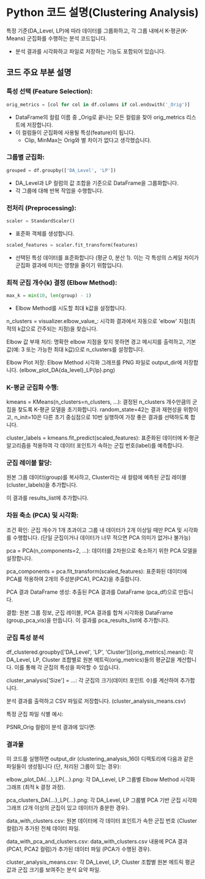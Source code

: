 # Python 코드 설명(Clustering Analysis)
특정 기준(DA_Level, LP)에 따라 데이터를 그룹화하고, 각 그룹 내에서 K-평균(K-Means) 군집화를 수행하는 분석 코드입니다. 
* 분석 결과를 시각화하고 파일로 저장하는 기능도 포함되어 있습니다.

## 코드 주요 부분 설명

### 특성 선택 (Feature Selection):

``` python 
orig_metrics = [col for col in df.columns if col.endswith('_Orig')]
```
* DataFrame의 컬럼 이름 중 _Orig로 끝나는 모든 컬럼을 찾아 orig_metrics 리스트에 저장합니다.
* 이 컬럼들이 군집화에 사용될 특성(feature)이 됩니다.
  * Clip, MinMax는 Orig와 별 차이가 없다고 생각했습니다.

### 그룹별 군집화:

``` python
grouped = df.groupby(['DA_Level', 'LP'])
```
* DA_Level과 LP 컬럼의 값 조합을 기준으로 DataFrame을 그룹화합니다.
* 각 그룹에 대해 반복 작업을 수행합니다.

### 전처리 (Preprocessing):
``` python 
scaler = StandardScaler()
```
* 표준화 객체를 생성합니다.

``` python 
scaled_features = scaler.fit_transform(features)
```
* 선택된 특성 데이터를 표준화합니다 (평균 0, 분산 1). 이는 각 특성의 스케일 차이가 군집화 결과에 미치는 영향을 줄이기 위함입니다.


### 최적 군집 개수(k) 결정 (Elbow Method):
``` python
max_k = min(10, len(group) - 1)
```
* Elbow Method를 시도할 최대 k값을 설정합니다.


n_clusters = visualizer.elbow_value_: 시각화 결과에서 자동으로 'elbow' 지점(최적의 k값으로 간주되는 지점)을 찾습니다.

Elbow 값 부재 처리: 명확한 elbow 지점을 찾지 못하면 경고 메시지를 출력하고, 기본값(예: 3 또는 가능한 최대 k값)으로 n_clusters를 설정합니다.

Elbow Plot 저장: Elbow Method 시각화 그래프를 PNG 파일로 output_dir에 저장합니다. (elbow_plot_DA{da_level}_LP{lp}.png)


### K-평균 군집화 수행:

kmeans = KMeans(n_clusters=n_clusters, ...): 결정된 n_clusters 개수만큼의 군집을 찾도록 K-평균 모델을 초기화합니다. random_state=42는 결과 재현성을 위함이고, n_init=10은 다른 초기 중심점으로 10번 실행하여 가장 좋은 결과를 선택하도록 합니다.

cluster_labels = kmeans.fit_predict(scaled_features): 표준화된 데이터에 K-평균 알고리즘을 적용하여 각 데이터 포인트가 속하는 군집 번호(label)를 예측합니다.

### 군집 레이블 할당:

원본 그룹 데이터(group)를 복사하고, Cluster라는 새 컬럼에 예측된 군집 레이블(cluster_labels)을 추가합니다.

이 결과를 results_list에 추가합니다.

### 차원 축소 (PCA) 및 시각화:

조건 확인: 군집 개수가 1개 초과이고 그룹 내 데이터가 2개 이상일 때만 PCA 및 시각화를 수행합니다. (단일 군집이거나 데이터가 너무 적으면 PCA 의미가 없거나 불가능)

pca = PCA(n_components=2, ...): 데이터를 2차원으로 축소하기 위한 PCA 모델을 설정합니다.

pca_components = pca.fit_transform(scaled_features): 표준화된 데이터에 PCA를 적용하여 2개의 주성분(PCA1, PCA2)을 추출합니다.

PCA 결과 DataFrame 생성: 추출된 PCA 결과를 DataFrame (pca_df)으로 만듭니다.

결합: 원본 그룹 정보, 군집 레이블, PCA 결과를 합쳐 시각화용 DataFrame (group_pca_vis)을 만듭니다. 이 결과를 pca_results_list에 추가합니다.


### 군집 특성 분석

df_clustered.groupby(['DA_Level', 'LP', 'Cluster'])[orig_metrics].mean(): 각 DA_Level, LP, Cluster 조합별로 원본 메트릭(orig_metrics)들의 평균값을 계산합니다. 이를 통해 각 군집의 특성을 파악할 수 있습니다.

cluster_analysis['Size'] = ...: 각 군집의 크기(데이터 포인트 수)를 계산하여 추가합니다.

분석 결과를 출력하고 CSV 파일로 저장합니다. (cluster_analysis_means.csv)

특정 군집 파일 식별 예시:

PSNR_Orig 컬럼이 분석 결과에 있다면:

### 결과물
이 코드를 실행하면 output_dir (clustering_analysis_160) 디렉토리에 다음과 같은 파일들이 생성됩니다 (단, 처리된 그룹이 있는 경우):

elbow_plot_DA{...}_LP{...}.png: 각 DA_Level, LP 그룹별 Elbow Method 시각화 그래프 (최적 k 결정 과정).

pca_clusters_DA{...}_LP{...}.png: 각 DA_Level, LP 그룹별 PCA 기반 군집 시각화 그래프 (2개 이상의 군집이 있고 데이터가 충분한 경우).

data_with_clusters.csv: 원본 데이터에 각 데이터 포인트가 속한 군집 번호 (Cluster 컬럼)가 추가된 전체 데이터 파일.

data_with_pca_and_clusters.csv: data_with_clusters.csv 내용에 PCA 결과 (PCA1, PCA2 컬럼)가 추가된 데이터 파일 (PCA가 수행된 경우).

cluster_analysis_means.csv: 각 DA_Level, LP, Cluster 조합별 원본 메트릭 평균값과 군집 크기를 보여주는 분석 요약 파일.

